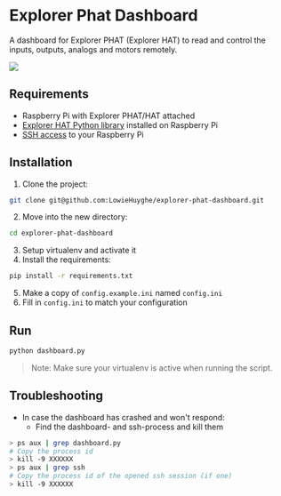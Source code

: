 # Explorer Phat Dashboard

A dashboard for Explorer PHAT (Explorer HAT) to read and control the
inputs, outputs, analogs and motors remotely.

![](http://i.imgur.com/JKqhkmX.gif)

## Requirements

* Raspberry Pi with Explorer PHAT/HAT attached
* [Explorer HAT Python library](https://github.com/pimoroni/explorer-hat)
installed on Raspberry Pi
* [SSH access](https://www.raspberrypi.org/documentation/remote-access/ssh/)
to your Raspberry Pi

## Installation

1. Clone the project:

 ```bash
git clone git@github.com:LowieHuyghe/explorer-phat-dashboard.git
```
2. Move into the new directory:

 ```bash
cd explorer-phat-dashboard
```
3. Setup virtualenv and activate it
4. Install the requirements:

 ```bash
pip install -r requirements.txt
```

5. Make a copy of `config.example.ini` named `config.ini`
6. Fill in `config.ini` to match your configuration


## Run

 ```bash
python dashboard.py
```

> Note: Make sure your virtualenv is active when running the script.

## Troubleshooting

* In case the dashboard has crashed and won't respond:
  - Find the dashboard- and ssh-process and kill them

 ```bash
 > ps aux | grep dashboard.py
 # Copy the process id
 > kill -9 XXXXXX
 > ps aux | grep ssh
 # Copy the process id of the opened ssh session (if one)
 > kill -9 XXXXXX
```
